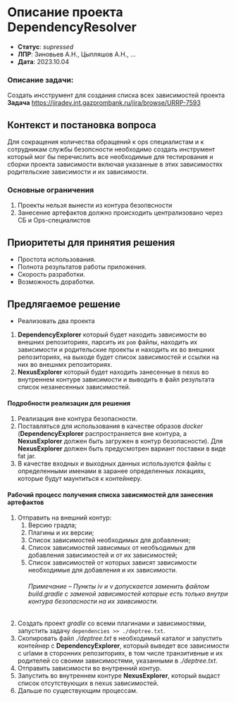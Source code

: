 # Описание проекта DependencyResolver


* **Статус**: *supressed*
* **ЛПР**: Зиновьев А.Н., Цыпляшов А.Н., ...
* **Дата**: 2023.10.04

### Описание задачи:
Создать инсструмент для создания списка всех зависимостей проекта
**Задача** https://jiradev.int.gazprombank.ru/jira/browse/URRP-7593

## Контекст и постановка вопроса

Для сокращения количества обращений к ops специалистам и к сотрудникам службы безопсности необходимо 
создать инструмент который мог бы перечислить все необходимые для тестирования и сборки проекта 
зависимости включая указанные в этих зависимостях родительские зависимости и их зависимости.

### Основные ограничения
1. Проекты нельзя вынести из контура безопвсности
2. Занесение артефактов должно происходить централизовано через СБ и Ops-специалистов

## Приоритеты для принятия решения

* Простота использования.
* Полнота результатов работы приложения.
* Скорость разработки.
* Возможность доработки.

## Предлягаемое решение

* Реализовать два проекта
1. **DependencyExplorer** который будет находить зависимости во внешних репозиториях, парсить их 
`pom` файлы, находить их зависимости и родительские проекты и находить их во внешних репозиториях, 
на выходе будет список зависимостей и ссылки на них во внешнмх репозиториях.
2. **NexusExplorer** который будет находить занесенные в nexus во внутреннем контуре зависимости и 
выводить в файл результата список незанесенных зависимостей.

#### Подробности реализации для решения
1. Реализация вне контура безопасности.
2. Поставляться для использования в качестве образов _docker_ (**DependencyExplorer** 
распространяется вне контура, а **NexusExplorer** должен быть загружен в контур безопасности). Для
   **NexusExplorer** должен быть предусмотрен вариант поставки в виде fat jar.
3. В качестве входных и выходных данных используются файлы с определенными именами в заранее 
определенных локациях, которые будут маунтиться к контейнеру.

#### Рабочий процесс получения списка зависимостей для занесения артефактов
1. Отправить на внешний контур:
   1. Версию градла;
   2. Плагины и их версии;
   3. Список зависимостей необходимых для добавления;
   4. Список зависимостей зависимых от необъодимых для добавления зависимостей и от их зависимостей;
   5. Список зависимостей от которых зависят зависимости необходимые для добавления и их зависимости.
        ###### Примечание – Пункты iv и v допускается заменить файлом _build.gradle_ c заменой зависимостей которые есть только внутри контура безопасности на их заивсимости.
2. Создать проект _gradle_ со всеми плагинами и зависимостями, запустить задачу 
`dependencies >> ./deptree.txt`.
3. Скопировать файл _./deptree.txt_ в необходимый каталог и запустить контейнер с 
**DependencyExplorer**, который выведет все зависимости с urlами в сторонних репозиториях, в том 
числе транзитивные и их родителей со своими зависимостями, указанными в _./deptree.txt_.
4. Отправить зависимости во внутренний контур.
5. Запустить во внутреннем контуре **NexusExplorer**, который выдаст список отсутствующих в nexus 
зависимостей.
6. Дальше по существующим процессам.